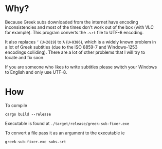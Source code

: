 # Why?
Because Greek subs downloaded from the internet have encoding inconsistencies and most of the times don't work out of the box (with VLC for example). This program converts the `.srt` file to UTF-8 encoding.

It also replaces `’` (`U+2019`) to `Ά` (`U+0386`), which is a widely known problem in a lot of Greek subtitles (due to the ISO 8859-7 and Windows-1253 encodings colliding). There are a lot of other problems that I will try to locate and fix soon

If you are someone who likes to write subtitles please switch your Windows to English and only use UTF-8.

# How
To compile

```shell
cargo build --release
```

Executable is found at `./target/release/greek-sub-fixer.exe`

To convert a file pass it as an argument to the executable ie
```shell
greek-sub-fixer.exe subs.srt
```
